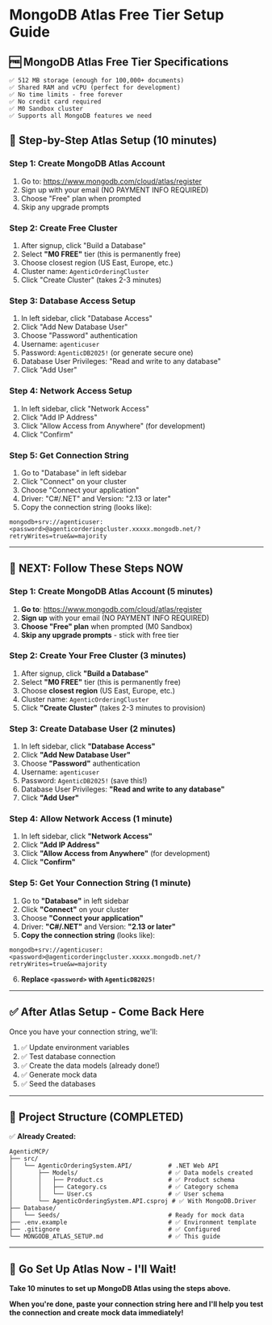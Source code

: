 # MongoDB Atlas Free Tier Setup Guide

## 🆓 **MongoDB Atlas Free Tier Specifications**
```
✅ 512 MB storage (enough for 100,000+ documents)
✅ Shared RAM and vCPU (perfect for development)
✅ No time limits - free forever
✅ No credit card required
✅ M0 Sandbox cluster
✅ Supports all MongoDB features we need
```

## 🚀 **Step-by-Step Atlas Setup (10 minutes)**

### **Step 1: Create MongoDB Atlas Account**
1. Go to: https://www.mongodb.com/cloud/atlas/register
2. Sign up with your email (NO PAYMENT INFO REQUIRED)
3. Choose "Free" plan when prompted
4. Skip any upgrade prompts

### **Step 2: Create Free Cluster**
1. After signup, click "Build a Database"
2. Select **"M0 FREE"** tier (this is permanently free)
3. Choose closest region (US East, Europe, etc.)
4. Cluster name: `AgenticOrderingCluster`
5. Click "Create Cluster" (takes 2-3 minutes)

### **Step 3: Database Access Setup**
1. In left sidebar, click "Database Access"
2. Click "Add New Database User"
3. Choose "Password" authentication
4. Username: `agenticuser`
5. Password: `AgenticDB2025!` (or generate secure one)
6. Database User Privileges: "Read and write to any database"
7. Click "Add User"

### **Step 4: Network Access Setup**
1. In left sidebar, click "Network Access"
2. Click "Add IP Address"
3. Click "Allow Access from Anywhere" (for development)
4. Click "Confirm"

### **Step 5: Get Connection String**
1. Go to "Database" in left sidebar
2. Click "Connect" on your cluster
3. Choose "Connect your application"
4. Driver: "C#/.NET" and Version: "2.13 or later"
5. Copy the connection string (looks like):
```
mongodb+srv://agenticuser:<password>@agenticorderingcluster.xxxxx.mongodb.net/?retryWrites=true&w=majority
```

---

## 🎯 **NEXT: Follow These Steps NOW**

### **Step 1: Create MongoDB Atlas Account (5 minutes)**
1. **Go to**: https://www.mongodb.com/cloud/atlas/register
2. **Sign up** with your email (NO PAYMENT INFO REQUIRED)
3. **Choose "Free" plan** when prompted (M0 Sandbox)
4. **Skip any upgrade prompts** - stick with free tier

### **Step 2: Create Your Free Cluster (3 minutes)**
1. After signup, click **"Build a Database"**
2. Select **"M0 FREE"** tier (this is permanently free)
3. Choose **closest region** (US East, Europe, etc.)
4. Cluster name: `AgenticOrderingCluster`
5. Click **"Create Cluster"** (takes 2-3 minutes to provision)

### **Step 3: Create Database User (2 minutes)**
1. In left sidebar, click **"Database Access"**
2. Click **"Add New Database User"**
3. Choose **"Password"** authentication
4. Username: `agenticuser`
5. Password: `AgenticDB2025!` (save this!)
6. Database User Privileges: **"Read and write to any database"**
7. Click **"Add User"**

### **Step 4: Allow Network Access (1 minute)**
1. In left sidebar, click **"Network Access"**
2. Click **"Add IP Address"**
3. Click **"Allow Access from Anywhere"** (for development)
4. Click **"Confirm"**

### **Step 5: Get Your Connection String (1 minute)**
1. Go to **"Database"** in left sidebar
2. Click **"Connect"** on your cluster
3. Choose **"Connect your application"**
4. Driver: **"C#/.NET"** and Version: **"2.13 or later"**
5. **Copy the connection string** (looks like):
```
mongodb+srv://agenticuser:<password>@agenticorderingcluster.xxxxx.mongodb.net/?retryWrites=true&w=majority
```
6. **Replace `<password>` with `AgenticDB2025!`**

---

## ✅ **After Atlas Setup - Come Back Here**

Once you have your connection string, we'll:
1. ✅ Update environment variables
2. ✅ Test database connection
3. ✅ Create the data models (already done!)
4. ✅ Generate mock data
5. ✅ Seed the databases

---

## 📁 **Project Structure (COMPLETED)**

✅ **Already Created:**
```
AgenticMCP/
├── src/
│   └── AgenticOrderingSystem.API/          # .NET Web API
│       ├── Models/                         # ✅ Data models created
│       │   ├── Product.cs                  # ✅ Product schema
│       │   ├── Category.cs                 # ✅ Category schema
│       │   └── User.cs                     # ✅ User schema
│       └── AgenticOrderingSystem.API.csproj # ✅ With MongoDB.Driver
├── Database/
│   └── Seeds/                              # Ready for mock data
├── .env.example                            # ✅ Environment template
├── .gitignore                              # ✅ Configured
└── MONGODB_ATLAS_SETUP.md                  # ✅ This guide
```

---

## 🚀 **Go Set Up Atlas Now - I'll Wait!**

**Take 10 minutes to set up MongoDB Atlas using the steps above.**

**When you're done, paste your connection string here and I'll help you test the connection and create mock data immediately!**
